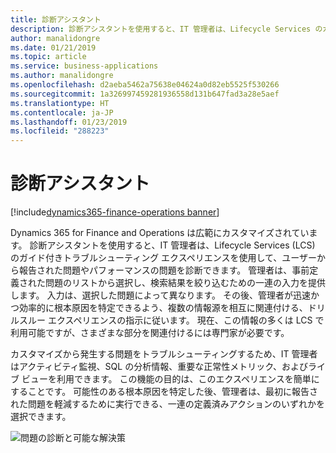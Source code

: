 ```yaml
---
title: 診断アシスタント
description: 診断アシスタントを使用すると、IT 管理者は、Lifecycle Services のガイド付きトラブルシューティング エクスペリエンスを使用して、ユーザーから報告された問題やパフォーマンスの問題を診断できます。
author: manalidongre
ms.date: 01/21/2019
ms.topic: article
ms.service: business-applications
ms.author: manalidongre
ms.openlocfilehash: d2aeba5462a75638e04624a0d82eb5525f530266
ms.sourcegitcommit: 1a326997459281936558d131b647fad3a28e5aef
ms.translationtype: HT
ms.contentlocale: ja-JP
ms.lasthandoff: 01/23/2019
ms.locfileid: "288223"
---
```

#  <a name="diagnostic-assistant"></a>診断アシスタント
[!include[dynamics365-finance-operations banner](../includes/dynamics365-finance-operations.md)]





Dynamics 365 for Finance and Operations は広範にカスタマイズされています。 診断アシスタントを使用すると、IT 管理者は、Lifecycle Services (LCS) のガイド付きトラブルシューティング エクスペリエンスを使用して、ユーザーから報告された問題やパフォーマンスの問題を診断できます。 管理者は、事前定義された問題のリストから選択し、検索結果を絞り込むための一連の入力を提供します。 入力は、選択した問題によって異なります。 その後、管理者が迅速かつ効率的に根本原因を特定できるよう、複数の情報源を相互に関連付ける、ドリルスルー エクスペリエンスの指示に従います。 現在、この情報の多くは LCS で利用可能ですが、さまざまな部分を関連付けるには専門家が必要です。 

カスタマイズから発生する問題をトラブルシューティングするため、IT 管理者はアクティビティ監視、SQL の分析情報、重要な正常性メトリック、およびライブ ビューを利用できます。 この機能の目的は、このエクスペリエンスを簡単にすることです。 可能性のある根本原因を特定した後、管理者は、最初に報告された問題を軽減するために実行できる、一連の定義済みアクションのいずれかを選択できます。  

![問題の診断と可能な解決策](media/diagnostic-assistant-1.jpg "問題の診断と可能な解決策")
<!-- picture -->

